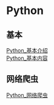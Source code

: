 # Python
## 基本
[Python_基本介绍](基础/Python_基本介绍.md)\
[Python_基本内容](基础/Python_基本内容.md)


## 网络爬虫
[Python_网络爬虫](网络爬虫/Python_网络爬虫_Source.md)

